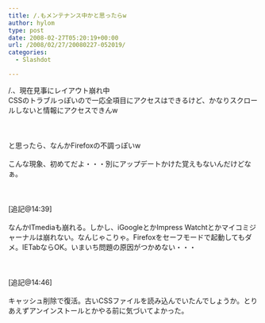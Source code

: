 ```yaml
---
title: /.もメンテナンス中かと思ったらw
author: hylom
type: post
date: 2008-02-27T05:20:19+00:00
url: /2008/02/27/20080227-052019/
categories:
  - Slashdot

---
```

/.、現在見事にレイアウト崩れ中   
CSSのトラブルっぽいので一応全項目にアクセスはできるけど、かなりスクロールしないと情報にアクセスできんw</br>  
</br>   
と思ったら、なんかFirefoxの不調っぽいw</br>   
こんな現象、初めてだよ・・・別にアップデートかけた覚えもないんだけどなぁ。</br>  
</br>   
[追記@14:39]</br>   
なんかITmediaも崩れる。しかし、iGoogleとかImpress Watchtとかマイコミジャーナルは崩れない。なんじゃこりゃ。Firefoxをセーフモードで起動してもダメ。IETabならOK。いまいち問題の原因がつかめない・・・</br>  
</br>   
[追記@14:46]</br>   
キャッシュ削除で復活。古いCSSファイルを読み込んでいたんでしょうか。とりあえずアンインストールとかやる前に気づいてよかった。</br>